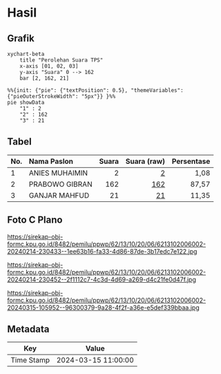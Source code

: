 # Hasil

## Grafik

```mermaid
xychart-beta
    title "Perolehan Suara TPS"
    x-axis [01, 02, 03]
    y-axis "Suara" 0 --> 162
    bar [2, 162, 21]
```

```mermaid
%%{init: {"pie": {"textPosition": 0.5}, "themeVariables": {"pieOuterStrokeWidth": "5px"}} }%%
pie showData
    "1" : 2
    "2" : 162
    "3" : 21
```

## Tabel

| No. | Nama Paslon    | Suara | Suara (raw) | Persentase |
|:--- |:-------------- | -----:| -----------:| ----------:|
| 1   | ANIES MUHAIMIN | 2     | [2][p-1]    | 1,08       |
| 2   | PRABOWO GIBRAN | 162   | [162][p-2]  | 87,57      |
| 3   | GANJAR MAHFUD  | 21    | [21][p-3]   | 11,35      |


[p-1]: https://github.com/gigit-pemilu/pemilu-2024-62-kalimantan-tengah/blob/main/pilpres/hitung-suara/sub/62-kalimantan-tengah/sub/13-barito-timur/sub/10-karusen-janang/sub/2006-simpang-naneng/sub/002-tps/sub/paslon-1.txt
[p-2]: https://github.com/gigit-pemilu/pemilu-2024-62-kalimantan-tengah/blob/main/pilpres/hitung-suara/sub/62-kalimantan-tengah/sub/13-barito-timur/sub/10-karusen-janang/sub/2006-simpang-naneng/sub/002-tps/sub/paslon-2.txt
[p-3]: https://github.com/gigit-pemilu/pemilu-2024-62-kalimantan-tengah/blob/main/pilpres/hitung-suara/sub/62-kalimantan-tengah/sub/13-barito-timur/sub/10-karusen-janang/sub/2006-simpang-naneng/sub/002-tps/sub/paslon-3.txt

## Foto C Plano

https://sirekap-obj-formc.kpu.go.id/8482/pemilu/ppwp/62/13/10/20/06/6213102006002-20240214-230433--1ee63b16-fa33-4d86-87de-3b17edc7e122.jpg

https://sirekap-obj-formc.kpu.go.id/8482/pemilu/ppwp/62/13/10/20/06/6213102006002-20240214-230452--2f1112c7-4c3d-4d69-a269-d4c21fe0d47f.jpg

https://sirekap-obj-formc.kpu.go.id/8482/pemilu/ppwp/62/13/10/20/06/6213102006002-20240315-105952--96300379-9a28-4f2f-a36e-e5def339bbaa.jpg


## Metadata

| Key        | Value               |
| ---------- | ------------------- |
| Time Stamp | 2024-03-15 11:00:00 |



